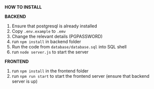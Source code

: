 **HOW TO INSTALL**

**BACKEND**
1. Ensure that postgresql is already installed
2. Copy `.env.example` to `.emv`
3. Change the relevant details (PGPASSWORD)
4. run `npm install` in  backend folder
5. Run the code from `database/database.sql` into SQL shell
6. run `node server.js` to start the server

**FRONTEND**
1. run `npm install` in the frontend folder
2. run `npm run start` to start the frontend server (ensure that backend server is up)
